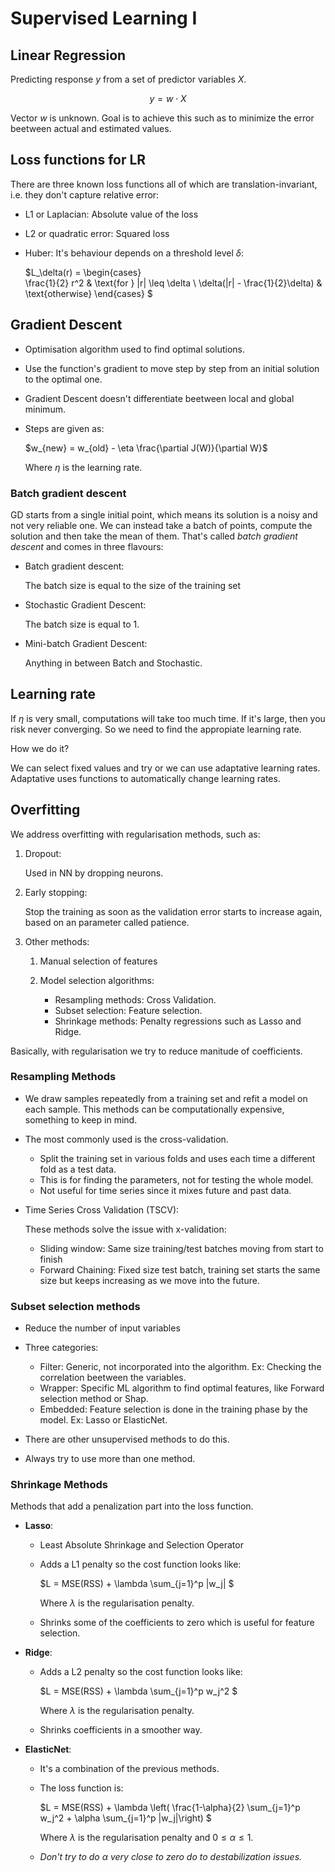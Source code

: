 # Supervised Learning I


## Linear Regression

Predicting response $y$ from a set of predictor variables $X$.

$$y = w\cdot X$$

Vector $w$ is unknown. Goal is to achieve this such as to minimize the
error beetween actual and estimated values.

## Loss functions for LR

There are three known loss functions all of which are translation-invariant,
i.e. they don't capture relative error:

- L1 or Laplacian: Absolute value of the loss
- L2 or quadratic error: Squared loss 
- Huber: It's behaviour depends on a threshold level $\delta$:

    $L_\delta(r) = 
        \begin{cases}  
        \frac{1}{2} r^2 & \text{for } |r| \leq \delta \\
        \delta(|r| - \frac{1}{2}\delta) & \text{otherwise}
        \end{cases}
        $

## Gradient Descent

- Optimisation algorithm used to find optimal solutions.
- Use the function's gradient to move step by step from an initial solution to
the optimal one.
- Gradient Descent doesn't differentiate beetween local and global minimum.
- Steps are given as:

    $w_{new} = w_{old} - \eta \frac{\partial J(W)}{\partial W}$ 

    Where $\eta$ is the learning rate.

### Batch gradient descent

GD starts from a single initial point, which means its solution is a noisy and
not very reliable one. We can instead take a batch of points, compute the 
solution and then take the mean of them. That's called *batch gradient descent*
and comes in three flavours:

- Batch gradient descent:

    The batch size is equal to the size of the training set

- Stochastic Gradient Descent:

    The batch size is equal to 1.

- Mini-batch Gradient Descent:

    Anything in between Batch and Stochastic.

## Learning rate

If $\eta$ is very small, computations will take too much time. If it's large,
then you risk never converging. So we need to find the appropiate learning
rate.

How we do it?

We can select fixed values and try or we can use adaptative learning rates.
Adaptative uses functions to automatically change learning rates.

## Overfitting

We address overfitting with regularisation methods, such as:

1. Dropout:

    Used in NN by dropping neurons.

1. Early stopping:

    Stop the training as soon as the validation error starts to
    increase again, based on an parameter called patience.

1. Other methods:

    1. Manual selection of features
    1. Model selection algorithms:

        - Resampling methods: Cross Validation.
        - Subset selection: Feature selection.
        - Shrinkage methods: Penalty regressions such as Lasso and Ridge.

Basically, with regularisation we try to reduce manitude of coefficients.

### Resampling Methods

- We draw samples repeatedly from a training set and refit a model on each sample.
This methods can be computationally expensive, something to keep in mind.

- The most commonly used is the cross-validation.

    - Split the training set in various folds and uses each time a 
    different fold as a test data.
    - This is for finding the parameters, not for testing the whole model.
    - Not useful for time series since it mixes future and past data.

- Time Series Cross Validation (TSCV):

    These methods solve the issue with x-validation:
    - Sliding window: Same size training/test batches moving from start to finish
    - Forward Chaining: Fixed size test batch, training set starts the same size
    but keeps increasing as we move into the future.

### Subset selection methods

- Reduce the number of input variables
- Three categories:

    - Filter: Generic, not incorporated into the algorithm. Ex: Checking the
    correlation beetween the variables.
    - Wrapper: Specific ML algorithm to find optimal features, like Forward
    selection method or Shap.
    - Embedded: Feature selection is done in the training phase by the model.
    Ex: Lasso or ElasticNet.

- There are other unsupervised methods to do this.
- Always try to use more than one method.

### Shrinkage Methods

Methods that add a penalization part into the loss function.

- **Lasso**:

    - Least Absolute Shrinkage and Selection Operator
    - Adds a L1 penalty so the cost function looks like:

      $L = MSE(RSS) + \lambda \sum_{j=1}^p |w_j| $

      Where $\lambda$ is the regularisation penalty.
    - Shrinks some of the coefficients to zero which is useful for
    feature selection.

- **Ridge**:

    - Adds a L2 penalty so the cost function looks like:

      $L = MSE(RSS) + \lambda \sum_{j=1}^p w_j^2 $

      Where $\lambda$ is the regularisation penalty.

    - Shrinks coefficients in a smoother way.

- **ElasticNet**:

    - It's a combination of the previous methods.
    - The loss function is:

      $L = MSE(RSS) + \lambda \left(
        \frac{1-\alpha}{2} \sum_{j=1}^p w_j^2 + \alpha \sum_{j=1}^p |w_j|\right) $

      Where $\lambda$ is the regularisation penalty and $0\leq\alpha\leq 1$.

    - *Don't try to do $\alpha$ very close to zero do to destabilization issues.*